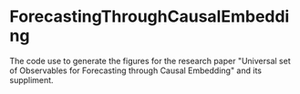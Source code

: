 # ForecastingThroughCausalEmbedding
The code use to generate the figures for the research paper "Universal set of Observables for Forecasting through Causal Embedding" and its suppliment.
